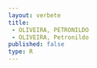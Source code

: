 ```yaml
---
layout: verbete
title:
 - OLIVEIRA, PETRONILDO
 - OLIVEIRA, Petronildo
published: false
type: R
---
```


